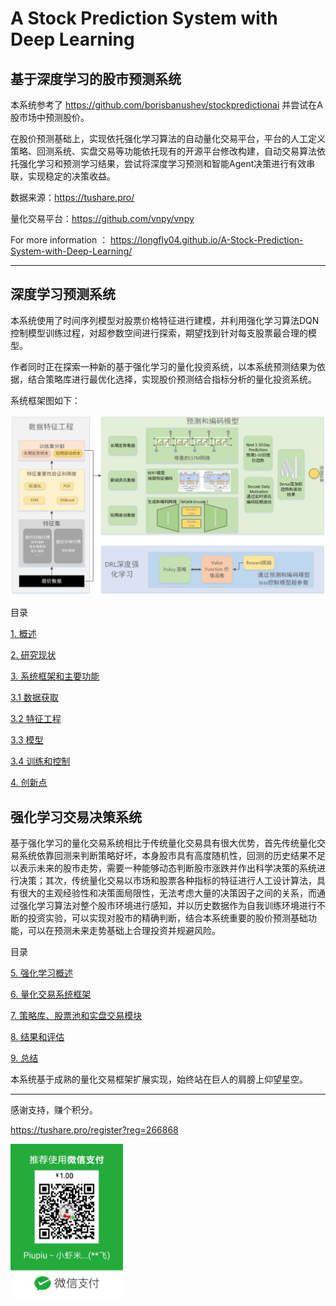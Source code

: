 A Stock Prediction System with Deep Learning 
====
基于深度学习的股市预测系统
----

本系统参考了 https://github.com/borisbanushev/stockpredictionai 并尝试在A股市场中预测股价。

在股价预测基础上，实现依托强化学习算法的自动量化交易平台，平台的人工定义策略、回测系统、实盘交易等功能依托现有的开源平台修改构建，自动交易算法依托强化学习和预测学习结果，尝试将深度学习预测和智能Agent决策进行有效串联，实现稳定的决策收益。

数据来源：https://tushare.pro/

量化交易平台：https://github.com/vnpy/vnpy

For more information ： https://longfly04.github.io/A-Stock-Prediction-System-with-Deep-Learning/

-----

## 深度学习预测系统

本系统使用了时间序列模型对股票价格特征进行建模，并利用强化学习算法DQN控制模型训练过程，对超参数空间进行探索，期望找到针对每支股票最合理的模型。


作者同时正在探索一种新的基于强化学习的量化投资系统，以本系统预测结果为依据，结合策略库进行最优化选择，实现股价预测结合指标分析的量化投资系统。

系统框架图如下：

![模型框架](doc/模型框架v2.0.jpg)

目录

[1. 概述](doc/1.概述.md)

[2. 研究现状](doc/2.研究现状.md)

[3. 系统框架和主要功能](doc/3.0系统框架和主要功能.md)

[3.1 数据获取](doc/3.1数据获取.md)

[3.2 特征工程](doc/3.2特征工程.md)

[3.3 模型](doc/3.3模型搭建.md)

[3.4 训练和控制](doc/3.4模型训练和调参.md)

[4. 创新点](doc/4.算法改进和创新点.md)


## 强化学习交易决策系统

基于强化学习的量化交易系统相比于传统量化交易具有很大优势，首先传统量化交易系统依靠回测来判断策略好坏，本身股市具有高度随机性，回测的历史结果不足以表示未来的股市走势，需要一种能够动态判断股市涨跌并作出科学决策的系统进行决策；其次，传统量化交易以市场和股票各种指标的特征进行人工设计算法，具有很大的主观经验性和决策面局限性，无法考虑大量的决策因子之间的关系，而通过强化学习算法对整个股市环境进行感知，并以历史数据作为自我训练环境进行不断的投资实验，可以实现对股市的精确判断，结合本系统重要的股价预测基础功能，可以在预测未来走势基础上合理投资并规避风险。

目录

[5. 强化学习概述](doc/5.强化学习概述.md)

[6. 量化交易系统框架](doc/6.量化交易系统框架.md)

[7. 策略库、股票池和实盘交易模块](doc/7.功能模块.md)

[8. 结果和评估](doc/8.结果和评估.md)

[9. 总结](doc/9.总结.md)

本系统基于成熟的量化交易框架扩展实现，始终站在巨人的肩膀上仰望星空。

-----

感谢支持，赚个积分。

https://tushare.pro/register?reg=266868 



<left><img src='doc\weixin1.jpg' width=180></img></left>
